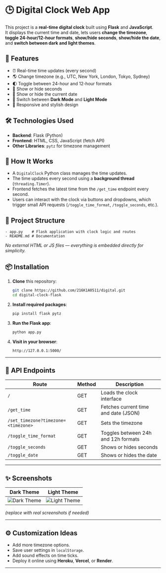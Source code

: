 # 🕒 Digital Clock Web App

This project is a **real-time digital clock** built using **Flask** and **JavaScript**.  
It displays the current time and date, lets users **change the timezone**, **toggle 24-hour/12-hour formats**, **show/hide seconds**, **show/hide the date**, and **switch between dark and light themes**.

## 🚀 Features

- ⏰ Real-time time updates (every second)
- 🌎 Change timezone (e.g., UTC, New York, London, Tokyo, Sydney)
- 🌓 Toggle between 24-hour and 12-hour formats
- 🎯 Show or hide seconds
- 📅 Show or hide the current date
- 🎨 Switch between **Dark Mode** and **Light Mode**
- 📜 Responsive and stylish design

## 🛠 Technologies Used

- **Backend**: Flask (Python)
- **Frontend**: HTML, CSS, JavaScript (fetch API)
- **Other Libraries**: `pytz` for timezone management

## 🧠 How It Works

- A `DigitalClock` Python class manages the time updates.
- The time updates every second using a **background thread** (`threading.Timer`).
- Frontend fetches the latest time from the `/get_time` endpoint every second.
- Users can interact with the clock via buttons and dropdowns, which trigger small API requests (`/toggle_time_format`, `/toggle_seconds`, etc.).

## 📂 Project Structure

```
- app.py    # Flask application with clock logic and routes
- README.md # Documentation
```

_No external HTML or JS files — everything is embedded directly for simplicity._

## 📦 Installation

1. **Clone** this repository:
   ```bash
   git clone https://github.com/216K1A0511/digital.git
   cd digital-clock-flask
   ```

2. **Install required packages**:
   ```bash
   pip install flask pytz
   ```

3. **Run the Flask app**:
   ```bash
   python app.py
   ```

4. **Visit in your browser**:
   ```
   http://127.0.0.1:5000/
   ```

---

## 📜 API Endpoints

| Route                  | Method | Description                             |
|-------------------------|--------|-----------------------------------------|
| `/`                     | GET    | Loads the clock interface               |
| `/get_time`             | GET    | Fetches current time and date (JSON)    |
| `/set_timezone?timezone=<timezone>` | GET | Sets the timezone                    |
| `/toggle_time_format`   | GET    | Toggles between 24h and 12h formats     |
| `/toggle_seconds`       | GET    | Shows or hides seconds                 |
| `/toggle_date`          | GET    | Shows or hides the date                |

---

## ✨ Screenshots

| Dark Theme | Light Theme |
|:----------:|:-----------:|
| ![Dark Theme](https://via.placeholder.com/300x200?text=Dark+Theme) | ![Light Theme](https://via.placeholder.com/300x200?text=Light+Theme) |

_(replace with real screenshots if needed)_

---

## ⚙️ Customization Ideas

- Add more timezone options.
- Save user settings in `localStorage`.
- Add sound effects on time ticks.
- Deploy it online using **Heroku**, **Vercel**, or **Render**.

---
